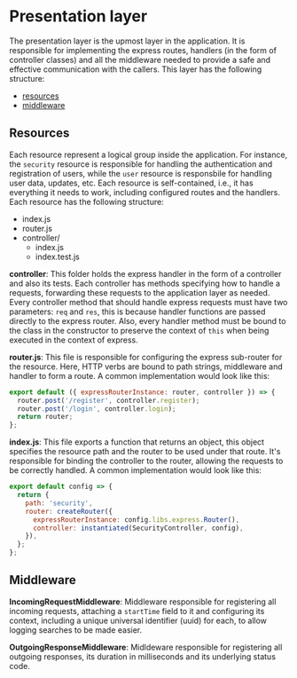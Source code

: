 # Presentation layer

The presentation layer is the upmost layer in the application. It is responsible for implementing the express routes, handlers (in the form of controller classes) and all the middleware needed to provide a safe and effective communication with the callers. This layer has the following structure:

- [resources](#resources)
- [middleware](#middleware)

## Resources

Each resource represent a logical group inside the application. For instance, the `security` resource is responsible for handling the authentication and registration of users, while the `user` resource is responsbile for handling user data, updates, etc. Each resource is self-contained, i.e., it has everything it needs to work, including configured routes and the handlers. Each resource has the following structure:

- index.js
- router.js
- controller/
  - index.js
  - index.test.js

**controller**: This folder holds the express handler in the form of a controller and also its tests. Each controller has methods specifying how to handle a requests, forwarding these requests to the application layer as needed. Every controller method that should handle express requests must have two parameters: `req` and `res`, this is because handler functions are passed directly to the express router. Also, every handler method must be bound to the class in the constructor to preserve the context of `this` when being executed in the context of express.

**router.js**: This file is responsible for configuring the express sub-router for the resource. Here, HTTP verbs are bound to path strings, middleware and handler to form a route. A common implementation would look like this:

```javascript
export default ({ expressRouterInstance: router, controller }) => {
  router.post('/register', controller.register);
  router.post('/login', controller.login);
  return router;
};
```

**index.js**: This file exports a function that returns an object, this object specifies the resource path and the router to be used under that route. It's responsible for binding the controller to the router, allowing the requests to be correctly handled. A common implementation would look like this:

```javascript
export default config => {
  return {
    path: 'security',
    router: createRouter({
      expressRouterInstance: config.libs.express.Router(),
      controller: instantiated(SecurityController, config),
    }),
  };
};
```

## Middleware

**IncomingRequestMiddleware**: Middleware responsible for registering all incoming requests, attaching a `startTime` field to it and configuring its context, including a unique universal identifier (uuid) for each, to allow logging searches to be made easier.

**OutgoingResponseMiddleware**: Midldeware responsible for registering all outgoing responses, its duration in milliseconds and its underlying status code.
